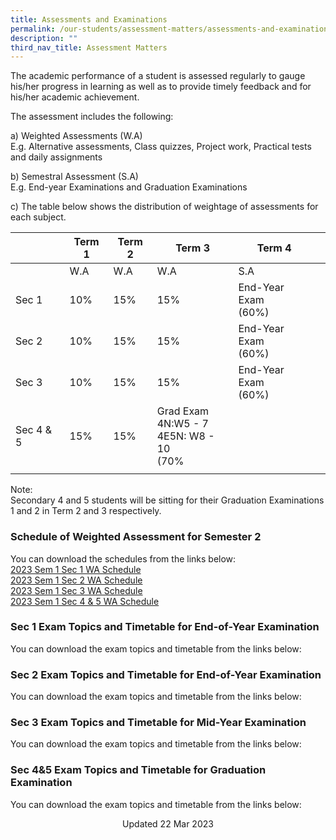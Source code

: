 ```yaml
---
title: Assessments and Examinations
permalink: /our-students/assessment-matters/assessments-and-examinations/
description: ""
third_nav_title: Assessment Matters
---
```

The academic performance of a student is assessed regularly to gauge his/her progress in learning as well as to provide timely feedback and for his/her academic achievement.

The assessment includes the following:

a) Weighted Assessments (W.A) <br>
E.g. Alternative assessments, Class quizzes, Project work, Practical tests and daily assignments

b) Semestral Assessment (S.A) <br>
E.g. End-year Examinations and Graduation Examinations

c) The table below shows the distribution of weightage of assessments for each subject.

| | Term 1 | Term 2 |Term 3  | Term 4 |  | 
|---|---|---|---|---|---|
| | W.A | W.A |  W.A | S.A |
| Sec 1 | 10% | 15% | 15% | End-Year Exam<br>(60%) |
| Sec 2 | 10% | 15% | 15% | End-Year Exam<br>(60%) |
| Sec 3 | 10% | 15% | 15% | End-Year Exam<br>(60%) |
|Sec 4 & 5|15%|15%|Grad Exam<br>4N:W5 - 7<br>4E5N: W8 - 10<br>(70%|
| | | | | | 

Note: <br>
Secondary 4 and 5 students will be sitting for their Graduation Examinations 1 and 2 in Term 2 and 3 respectively.   

### Schedule of Weighted Assessment for Semester 2

You can download the schedules from the links below:  
[2023 Sem 1 Sec 1 WA Schedule](/files/2023%20Sem1%20Sec1%20WA%20PN%20FINAL.pdf)<br>
[2023 Sem 1 Sec 2 WA Schedule](/files/2023%20Sem%201%20Sec2%20WA%20PN%20(1).pdf)<br>[2023 Sem 1 Sec 3 WA Schedule](/files/2023%20Sem1%20Sec3%20WA%20PN%20Updated.pdf)<br>[2023 Sem 1 Sec 4 & 5 WA Schedule](/files/2023%20Sem%201%20Sec45%20WA%20PN%20(1).pdf)


### Sec 1 Exam Topics and Timetable for End-of-Year Examination

You can download the exam topics and timetable from the links below:  
  
### Sec 2 Exam Topics and Timetable for End-of-Year Examination
You can download the exam topics and timetable from the links below:

### Sec 3 Exam Topics and Timetable for Mid-Year Examination

You can download the exam topics and timetable from the links below:  

### Sec 4&5 Exam Topics and Timetable for Graduation Examination

You can download the exam topics and timetable from the links below:  
  


<center> Updated 22 Mar 2023 </center>